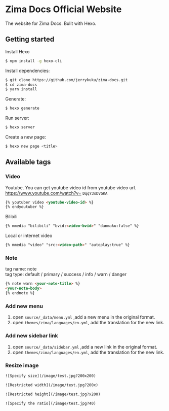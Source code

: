 <!--
 * @Author: Jerryk jerry@icewhale.org
 * @Date: 2022-09-24 10:54:06
 * @LastEditors: Jerryk jerry@icewhale.org
 * @LastEditTime: 2022-09-25 17:02:59
 * @FilePath: \zima-docs\README.md
 * @Description: 
 * 
 * Copyright (c) 2022 by IceWhale, All Rights Reserved. 
-->
# Zima Docs Official Website


The website for Zima Docs. Bulit with Hexo.

## Getting started

Install Hexo

``` bash
$ npm install -g hexo-cli
```

Install dependencies:

``` bash
$ git clone https://github.com/jerrykuku/zima-docs.git
$ cd zima-docs
$ yarn install
```

Generate:

``` bash
$ hexo generate
```

Run server:

``` bash
$ hexo server
```

Create a new page:

``` bash
$ hexo new page <title>
```


## Available tags

### Video

Youtube. You can get youtube video id from youtube video url. https://www.youtube.com/watch?v= ```DqqY3sDVGKA```

``` html
{% youtuber video <youtube-video-id> %}
{% endyoutuber %}
```

Bilibili

``` html
{% mmedia "bilibili" "bvid:<video-bvid>" "danmaku:false" %}
```

Local or internet video

``` html
{% mmedia "video" "src:<video-path>" "autoplay:true" %}
```

### Note

tag name: note  
tag type: default / primary / success / info / warn / danger

``` html
{% note warn <your-note-title> %}
<your-note-body>
{% endnote %}
```

### Add new menu

1. open ```source/_data/menu.yml``` ,add a new menu in the original format.
2. open ```themes/zima/languages/en.yml```, add the translation for the new link. 

### Add new sidebar link

1. open ```source/_data/sidebar.yml``` ,add a new link in the original format.
2. open ```themes/zima/languages/en.yml```, add the translation for the new link. 

### Resize image

``` html
![Specify size](/image/test.jpg?200x200)

![Restricted width](/image/test.jpg?200x)

![Restricted height](/image/test.jpg?x200)

![Specify the ratio](/image/test.jpg?40)
```
